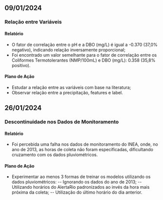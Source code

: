 ## 09/01/2024
### Relação entre Variáveis
#### Relatório
- O fator de correlação entre o pH e a DBO (mg/L) é igual a -0.370 (37,0% negativo), indicando relação inversamente proporcional;
- Foi encontrado um valor semelhante para o fator de correlação entre os Coliformes Termotolerantes (NMP/100mL) e DBO (mg/L): 0.358 (35,8% positivo).
#### Plano de Ação
- Estudar a relação entre as variáveis com base na literatura;
- Observar relação entre a precipitação, features e label.

## 26/01/2024
### Descontinuidade nos Dados de Monitoramento
#### Relatório
- Foi percebida uma falha nos dados de monitoramento do INEA, onde, no ano de 2013, as horas de coleta não foram especificadas, dificultando cruzamento com os dados pluviométricos.
#### Plano de Ação
- Experimentar ao menos 3 formas de treinar os modelos utilizando os dados pluviométricos:
-- Ignorando os dados do ano de 2013;
-- Utilizando horários do AlertaRio padronizados ao invés da hora mais próxima da coleta;
-- Utilização do último horário do dia anterior.
